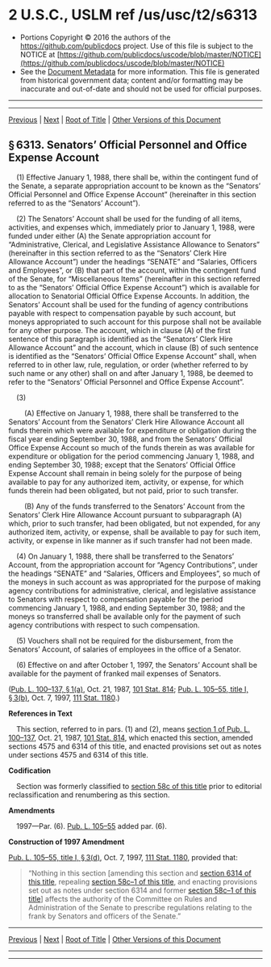 ---
---

# 2 U.S.C., USLM ref /us/usc/t2/s6313

* Portions Copyright © 2016 the authors of the https://github.com/publicdocs project.
  Use of this file is subject to the NOTICE at [https://github.com/publicdocs/uscode/blob/master/NOTICE](https://github.com/publicdocs/uscode/blob/master/NOTICE)
* See the [Document Metadata](././../../../../..//README.md) for more information.
  This file is generated from historical government data; content and/or formatting may be inaccurate and out-of-date and should not be used for official purposes.

----------
----------

[Previous](./../../../../..//us/usc/t2/ch63/schII/m__us_usc_t2_s6312.md) | [Next](./../../../../..//us/usc/t2/ch63/schII/m__us_usc_t2_s6314.md) | [Root of Title](./../../../../../) | [Other Versions of this Document](https://publicdocs.github.io/go/links?ns=uslm&ref=%2Fus%2Fusc%2Ft2%2Fs6313)

## § 6313. Senators’ Official Personnel and Office Expense Account

    (1) Effective January 1, 1988, there shall be, within the contingent fund of the Senate, a separate appropriation account to be known as the “Senators’ Official Personnel and Office Expense Account” (hereinafter in this section referred to as the “Senators’ Account”).

    (2) The Senators’ Account shall be used for the funding of all items, activities, and expenses which, immediately prior to January 1, 1988, were funded under either (A) the Senate appropriation account for “Administrative, Clerical, and Legislative Assistance Allowance to Senators” (hereinafter in this section referred to as the “Senators’ Clerk Hire Allowance Account”) under the headings “SENATE” and “Salaries, Officers and Employees”, or (B) that part of the account, within the contingent fund of the Senate, for “Miscellaneous Items” (hereinafter in this section referred to as the “Senators’ Official Office Expense Account”) which is available for allocation to Senatorial Official Office Expense Accounts. In addition, the Senators’ Account shall be used for the funding of agency contributions payable with respect to compensation payable by such account, but moneys appropriated to such account for this purpose shall not be available for any other purpose. The account, which in clause (A) of the first sentence of this paragraph is identified as the “Senators’ Clerk Hire Allowance Account” and the account, which in clause (B) of such sentence is identified as the “Senators’ Official Office Expense Account” shall, when referred to in other law, rule, regulation, or order (whether referred to by such name or any other) shall on and after January 1, 1988, be deemed to refer to the “Senators’ Official Personnel and Office Expense Account”.

    (3)

        (A) Effective on January 1, 1988, there shall be transferred to the Senators’ Account from the Senators’ Clerk Hire Allowance Account all funds therein which were available for expenditure or obligation during the fiscal year ending September 30, 1988, and from the Senators’ Official Office Expense Account so much of the funds therein as was available for expenditure or obligation for the period commencing January 1, 1988, and ending September 30, 1988; except that the Senators’ Official Office Expense Account shall remain in being solely for the purpose of being available to pay for any authorized item, activity, or expense, for which funds therein had been obligated, but not paid, prior to such transfer.

        (B) Any of the funds transferred to the Senators’ Account from the Senators’ Clerk Hire Allowance Account pursuant to subparagraph (A) which, prior to such transfer, had been obligated, but not expended, for any authorized item, activity, or expense, shall be available to pay for such item, activity, or expense in like manner as if such transfer had not been made.

    (4) On January 1, 1988, there shall be transferred to the Senators’ Account, from the appropriation account for “Agency Contributions”, under the headings “SENATE” and “Salaries, Officers and Employees”, so much of the moneys in such account as was appropriated for the purpose of making agency contributions for administrative, clerical, and legislative assistance to Senators with respect to compensation payable for the period commencing January 1, 1988, and ending September 30, 1988; and the moneys so transferred shall be available only for the payment of such agency contributions with respect to such compensation.

    (5) Vouchers shall not be required for the disbursement, from the Senators’ Account, of salaries of employees in the office of a Senator.

    (6) Effective on and after October 1, 1997, the Senators’ Account shall be available for the payment of franked mail expenses of Senators.

([Pub. L. 100–137, § 1(a)][/us/pl/100/137/s1/a], Oct. 21, 1987, [101 Stat. 814][/us/stat/101/814]; [Pub. L. 105–55, title I, § 3(b)][/us/pl/105/55/s3/b], Oct. 7, 1997, [111 Stat. 1180][/us/stat/111/1180].)

 __References in Text__ 

    This section, referred to in pars. (1) and (2), means [section 1 of Pub. L. 100–137][/us/pl/100/137/s1], Oct. 21, 1987, [101 Stat. 814][/us/stat/101/814], which enacted this section, amended sections 4575 and 6314 of this title, and enacted provisions set out as notes under sections 4575 and 6314 of this title.

 __Codification__ 

    Section was formerly classified to [section 58c of this title][/us/usc/t2/s58c] prior to editorial reclassification and renumbering as this section.

 __Amendments__ 

    1997—Par. (6). [Pub. L. 105–55][/us/pl/105/55] added par. (6).

 __Construction of 1997 Amendment__ 

[Pub. L. 105–55, title I, § 3(d)][/us/pl/105/55/s3/d], Oct. 7, 1997, [111 Stat. 1180][/us/stat/111/1180], provided that: 

> “Nothing in this section \[amending this section and [section 6314 of this title][/us/usc/t2/s6314], repealing [section 58c–1 of this title][/us/usc/t2/s58c–1], and enacting provisions set out as notes under section 6314 and former [section 58c–1 of this title][/us/usc/t2/s58c–1]\] affects the authority of the Committee on Rules and Administration of the Senate to prescribe regulations relating to the frank by Senators and officers of the Senate.”

----------

[Previous](./../../../../..//us/usc/t2/ch63/schII/m__us_usc_t2_s6312.md) | [Next](./../../../../..//us/usc/t2/ch63/schII/m__us_usc_t2_s6314.md) | [Root of Title](./../../../../../) | [Other Versions of this Document](https://publicdocs.github.io/go/links?ns=uslm&ref=%2Fus%2Fusc%2Ft2%2Fs6313)

----------
----------

[/us/pl/100/137/s1/a]: https://publicdocs.github.io/go/links?ns=uslm&ref=%2Fus%2Fpl%2F100%2F137%2Fs1%2Fa
[/us/stat/101/814]: https://publicdocs.github.io/go/links?ns=uslm&ref=%2Fus%2Fstat%2F101%2F814
[/us/pl/105/55/s3/b]: https://publicdocs.github.io/go/links?ns=uslm&ref=%2Fus%2Fpl%2F105%2F55%2Fs3%2Fb
[/us/stat/111/1180]: https://publicdocs.github.io/go/links?ns=uslm&ref=%2Fus%2Fstat%2F111%2F1180
[/us/pl/100/137/s1]: https://publicdocs.github.io/go/links?ns=uslm&ref=%2Fus%2Fpl%2F100%2F137%2Fs1
[/us/stat/101/814]: https://publicdocs.github.io/go/links?ns=uslm&ref=%2Fus%2Fstat%2F101%2F814
[/us/usc/t2/s58c]: https://publicdocs.github.io/go/links?ns=uslm&ref=%2Fus%2Fusc%2Ft2%2Fs58c
[/us/pl/105/55]: https://publicdocs.github.io/go/links?ns=uslm&ref=%2Fus%2Fpl%2F105%2F55
[/us/pl/105/55/s3/d]: https://publicdocs.github.io/go/links?ns=uslm&ref=%2Fus%2Fpl%2F105%2F55%2Fs3%2Fd
[/us/stat/111/1180]: https://publicdocs.github.io/go/links?ns=uslm&ref=%2Fus%2Fstat%2F111%2F1180
[/us/usc/t2/s6314]: https://publicdocs.github.io/go/links?ns=uslm&ref=%2Fus%2Fusc%2Ft2%2Fs6314
[/us/usc/t2/s58c–1]: https://publicdocs.github.io/go/links?ns=uslm&ref=%2Fus%2Fusc%2Ft2%2Fs58c%E2%80%931
[/us/usc/t2/s58c–1]: https://publicdocs.github.io/go/links?ns=uslm&ref=%2Fus%2Fusc%2Ft2%2Fs58c%E2%80%931


